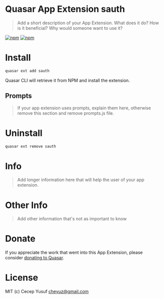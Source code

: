 # Quasar App Extension sauth

> Add a short description of your App Extension. What does it do? How is it beneficial? Why would someone want to use it?

[![npm](https://img.shields.io/npm/v/quasar-app-extension-sauth.svg?label=quasar-app-extension-sauth)](https://www.npmjs.com/package/quasar-app-extension-sauth)
[![npm](https://img.shields.io/npm/dt/quasar-app-extension-sauth.svg)](https://www.npmjs.com/package/quasar-app-extension-sauth)

# Install
```bash
quasar ext add sauth
```
Quasar CLI will retrieve it from NPM and install the extension.

## Prompts

> If your app extension uses prompts, explain them here, otherwise remove this section and remove prompts.js file.

# Uninstall
```bash
quasar ext remove sauth
```

# Info
> Add longer information here that will help the user of your app extension.

# Other Info
> Add other information that's not as important to know

# Donate
If you appreciate the work that went into this App Extension, please consider [donating to Quasar](https://donate.quasar.dev).

# License
MIT (c) Cecep Yusuf <cheyuz@gmail.com>
